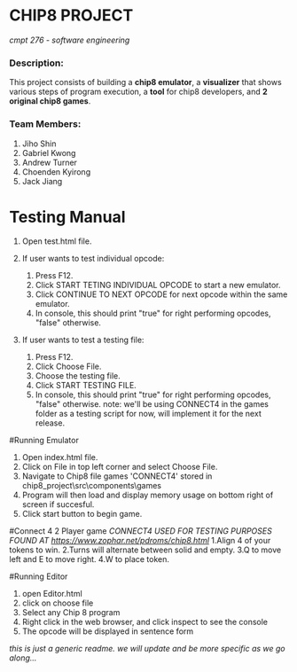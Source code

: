# CHIP8 PROJECT
*cmpt 276 - software engineering*

### Description:
This project consists of building a **chip8 emulator**, a **visualizer** that shows various steps of program execution, a **tool** for chip8 developers, and **2 original chip8 games**.

### Team Members:
  1. Jiho Shin
  2. Gabriel Kwong
  3. Andrew Turner
  4. Choenden Kyirong
  5. Jack Jiang


# Testing Manual
1. Open test.html file.
2. If user wants to test individual opcode:
    1) Press F12.
    2) Click START TETING INDIVIDUAL OPCODE to start a new emulator.
    3) Click CONTINUE TO NEXT OPCODE for next opcode within the same emulator.
    4) In console, this should print "true" for right performing opcodes, "false" otherwise.

3. If user wants to test a testing file:
    1) Press F12.
    2) Click Choose File.
    3) Choose the testing file.
    4) Click START TESTING FILE.
    5) In console, this should print "true" for right performing opcodes, "false" otherwise.
    note: we'll be using CONNECT4 in the games folder as a testing script for now, will implement it for the next release.

#Running Emulator
1. Open index.html file.
2. Click on File in top left corner and select Choose File.
3. Navigate to Chip8 file games 'CONNECT4' stored in chip8_project\src\components\games
4. Program will then load and display memory usage on bottom right of screen if succesful.
5. Click start button to begin game.

#Connect 4 2 Player game
 *CONNECT4 USED FOR TESTING PURPOSES FOUND AT https://www.zophar.net/pdroms/chip8.html*
 1.Align 4 of your tokens to win.
 2.Turns will alternate between solid and empty.
 3.Q to move left and E to move right.
 4.W to place token.

#Running Editor
1. open Editor.html
2. click on choose file
3. Select any Chip 8 program
4. Right click in the web browser, and click inspect to see the console
5. The opcode will be displayed in sentence form

*this is just a generic readme. we will update and be more specific as we go along...*
